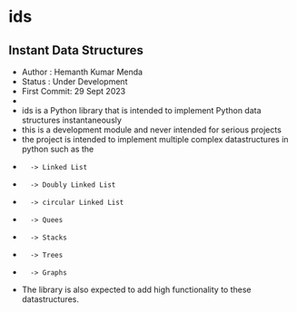 # ids
## Instant Data Structures

- Author : Hemanth Kumar Menda
- Status : Under Development
- First Commit: 29 Sept 2023
- 
- ids is a Python library that is intended to implement Python data structures instantaneously
- this is a development module and never intended for serious projects
- the project is intended to implement multiple complex datastructures in python such as the
-       -> Linked List
-       -> Doubly Linked List
-       -> circular Linked List
-       -> Quees
-       -> Stacks
-       -> Trees
-       -> Graphs
- The library is also expected to add high functionality to these datastructures.
